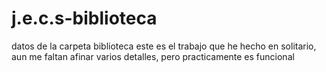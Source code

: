 # j.e.c.s-biblioteca
datos de la carpeta biblioteca
este es el trabajo que he hecho en solitario, aun me faltan afinar varios detalles, pero practicamente es funcional
